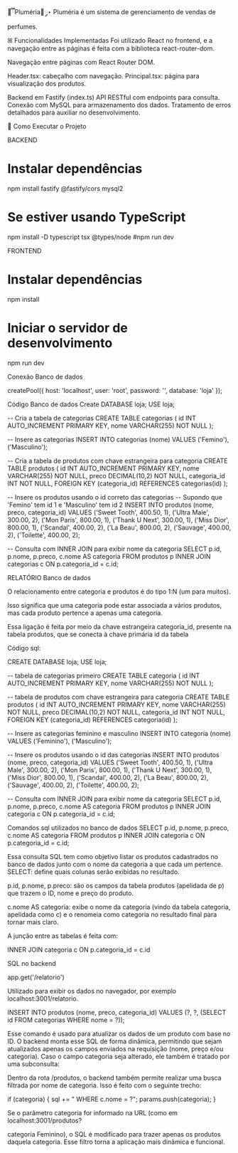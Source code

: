 🤍ྀིPluméria🎀༘⋆
Pluméria é um sistema de gerenciamento de vendas de perfumes.

ꕤ Funcionalidades Implementadas
Foi utilizado React no frontend, e a navegação entre as páginas é feita com a biblioteca react-router-dom.

Navegação entre páginas com React Router DOM.


Header.tsx: cabeçalho com navegação.
Principal.tsx: página para visualização dos produtos.

Backend em Fastify (index.ts)
API RESTful com endpoints para consulta. Conexão com MySQL para armazenamento dos dados. Tratamento de erros detalhados para auxiliar no desenvolvimento.

🎀 Como Executar o Projeto

BACKEND
# Instalar dependências
npm install fastify @fastify/cors mysql2

# Se estiver usando TypeScript
npm install -D typescript tsx @types/node
#npm run dev

FRONTEND
# Instalar dependências
npm install

# Iniciar o servidor de desenvolvimento
npm run dev

Conexão Banco de dados

createPool({
  host: 'localhost',
  user: 'root',
  password: '',
  database: 'loja'
});

Código Banco de dados
Create DATABASE loja;
USE loja;

-- Cria a tabela de categorias
CREATE TABLE categorias (
  id INT AUTO_INCREMENT PRIMARY KEY,
  nome VARCHAR(255) NOT NULL
);

-- Insere as categorias
INSERT INTO categorias (nome) VALUES
('Femino'),
('Masculino');

-- Cria a tabela de produtos com chave estrangeira para categoria
CREATE TABLE produtos (
  id INT AUTO_INCREMENT PRIMARY KEY,
  nome VARCHAR(255) NOT NULL,
  preco DECIMAL(10,2) NOT NULL,
  categoria_id INT NOT NULL,
  FOREIGN KEY (categoria_id) REFERENCES categorias(id)
);

-- Insere os produtos usando o id correto das categorias
-- Supondo que 'Femino' tem id 1 e 'Masculino' tem id 2
INSERT INTO produtos (nome, preco, categoria_id) VALUES
('Sweet Tooth', 400.50, 1),
('Ultra Male', 300.00, 2),
('Mon Paris', 800.00, 1),
('Thank U Next', 300.00, 1),
('Miss Dior', 800.00, 1),
('Scandal', 400.00, 2),
('La Beau', 800.00, 2),
('Sauvage', 400.00, 2),
('Toilette', 400.00, 2);

-- Consulta com INNER JOIN para exibir nome da categoria
SELECT 
  p.id,
  p.nome,
  p.preco,
  c.nome AS categoria
FROM produtos p
INNER JOIN categorias c ON p.categoria_id = c.id;

RELATÓRIO
Banco de dados


O relacionamento entre categoria e produtos é do tipo 1:N (um para muitos).

Isso significa que uma categoria pode estar associada a vários produtos, mas cada produto pertence a apenas uma categoria.

Essa ligação é feita por meio da chave estrangeira categoria_id, presente na tabela produtos, que se conecta à chave primária id da tabela

Código sql:

CREATE DATABASE loja;
USE loja;

--  tabela de categorias primeiro
CREATE TABLE categoria (
  id INT AUTO_INCREMENT PRIMARY KEY,
  nome VARCHAR(255) NOT NULL
);

-- tabela de produtos com chave estrangeira para categoria
CREATE TABLE produtos (
  id INT AUTO_INCREMENT PRIMARY KEY,
  nome VARCHAR(255) NOT NULL,
  preco DECIMAL(10,2) NOT NULL,
  categoria_id INT NOT NULL,
  FOREIGN KEY (categoria_id) REFERENCES categoria(id)
);

-- Insere as categorias feminino e masculino
INSERT INTO categoria (nome) VALUES
('Feminino'),
('Masculino');

-- Insere os produtos usando o id  das categorias
INSERT INTO produtos (nome, preco, categoria_id) VALUES
('Sweet Tooth', 400.50, 1),
('Ultra Male', 300.00, 2),
('Mon Paris', 800.00, 1),
('Thank U Next', 300.00, 1),
('Miss Dior', 800.00, 1),
('Scandal', 400.00, 2),
('La Beau', 800.00, 2),
('Sauvage', 400.00, 2),
('Toilette', 400.00, 2);

-- Consulta com INNER JOIN para exibir nome da categoria
SELECT 
  p.id,
  p.nome,
  p.preco,
  c.nome AS categoria
FROM produtos p
INNER JOIN categoria c ON p.categoria_id = c.id;





Comandos sql utilizados no banco de dados 
SELECT 
  p.id,
  p.nome,
  p.preco,
  c.nome AS categoria
FROM produtos p
INNER JOIN categoria c ON p.categoria_id = c.id;

Essa consulta SQL tem como objetivo listar os produtos cadastrados no banco de dados junto com o nome da categoria a que cada um pertence.
SELECT: define quais colunas serão exibidas no resultado.

p.id, p.nome, p.preco: são os campos da tabela produtos (apelidada de p) que trazem o ID, nome e preço do produto.

c.nome AS categoria: exibe o nome da categoria (vindo da tabela categoria, apelidada como c) e o renomeia como categoria no resultado final para tornar mais claro.

A junção entre as tabelas é feita com:

INNER JOIN categoria c ON p.categoria_id = c.id



SQL no backend

app.get('/relatorio')

Utilizado para exibir os dados no navegador, por exemplo localhost:3001/relatorio.



INSERT INTO produtos (nome, preco, categoria_id)
VALUES (?, ?, (SELECT id FROM categorias WHERE nome = ?));


Esse comando é usado para atualizar os dados de um produto com base no  ID.
O backend monta esse SQL de forma dinâmica, permitindo que sejam atualizados apenas os campos enviados na requisição (nome, preço e/ou categoria).
Caso o campo categoria seja alterado, ele também é tratado por uma subconsulta:

Dentro da rota /produtos, o backend também permite realizar uma busca filtrada por nome de categoria. Isso é feito com o seguinte trecho:

if (categoria) {
  sql += " WHERE c.nome = ?";
  params.push(categoria);
}

Se o parâmetro categoria for informado na URL (como em localhost:3001/produtos?

categoria Feminino), o SQL é modificado para trazer apenas os produtos daquela categoria. Esse filtro torna a aplicação mais dinâmica e funcional.




